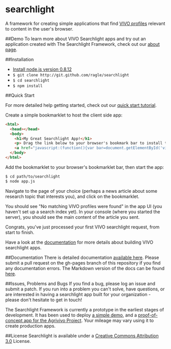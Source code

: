 searchlight
===========
A framework for creating simple applications that find [VIVO profiles](http://www.vivoweb.org) relevant to content in the user's browser. 


##Demo
To learn more about VIVO Searchlight apps and try out an application created with The Searchlight Framework, check out our [about page](http://about.vivosearchlight.org). 


##Installation 

*  [Install node.js version 0.8.12](https://github.com/joyent/node/wiki/Installation#building-on-gnulinux-and-other-unix)
*  ```$ git clone http://git.github.com/ragle/searchlight```
*  ```$ cd searchlight```
*  ```$ npm install```


##Quick Start

For more detailed help getting started, check out our [quick start tutorial](http://docs.vivosearchlight.org/#quick-start-tutorial). 

Create a simple bookmarklet to host the client side app:

```html
<html>
  <head></head>
  <body>
    <h1>My Great Searchlight App!</h1>
    <p> Drag the link below to your browser's bookmark bar to install the bookmarklet!</p>
    <a href="javascript:(function(){var bar=document.getElementById('vivoSearchLightFrame');if(!bar){bar=document.createElement('div');bar.setAttribute('id','vivoSearchLightFrame');document.getElementsByTagName('body')[0].appendChild(bar);var script=document.createElement('SCRIPT');script.type='text/javascript';script.src='127.0.0.1:3000/javascripts/loader.js';document.getElementsByTagName('head')[0].appendChild(script)}else if(bar.toggle!==undefined){bar.toggle()}})();">VIVO Searchlight</a>
  </body>
</html>
```

Add the bookmarklet to your browser's bookmarklet bar, then start the app:

```bash
$ cd path/to/searchlight
$ node app.js
```

Navigate to the page of your choice (perhaps a news article about some research topic that interests you), and click on the bookmarklet. 

You should see "No matching VIVO profiles were found" in the app UI (you haven't set up a search index yet). In your console (where you started the server), you should see the main content of the article you sent. 

Congrats, you've just processed your first VIVO searchlight request, from start to finish.

Have a look at the [documentation](http://docs.vivosearchlight.org) for more details about building VIVO searchlight apps. 

##Documentation
There is detailed documentation [available here](http://docs.vivosearchlight.org). Please submit a pull request on the gh-pages branch of this repository if you find any documentation errors. The Markdown version of the docs can be found [here](https://github.com/ragle/searchlight/blob/gh-pages/assets/docs_markdown.md). 

##Issues, Problems and Bugs
If you find a bug, please log an issue and submit a patch. If you run into a problem you can't solve, have questions, or are interested in having a searchlight app built for your organization - please don't hesitate to get in touch!

The Searchlight Framework is currently a prototype in the earliest stages of development. It has been used to deploy [a simple demo](http://about.vivosearchlight.org), and a [proof-of-concept app for the Agrivivo Project](http://agrivivo.net/tool/searchlight). Your mileage may vary using it to create production apps.

##License
Searchlight is available under a [Creative Commons Attribution 3.0](http://creativecommons.org/licenses/by/3.0/) License. 
